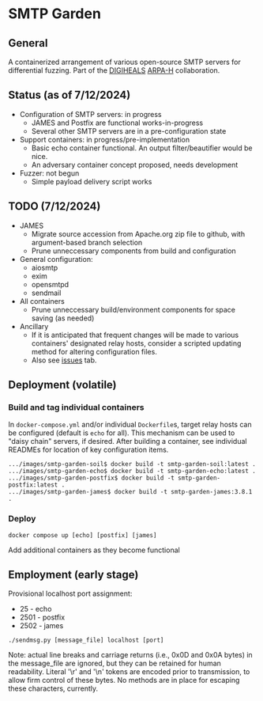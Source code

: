 # SMTP Garden

## General

A containerized arrangement of various open-source SMTP servers for differential fuzzing.  Part of the [DIGIHEALS](https://github.com/narfindustries/digiheals-public) [ARPA-H]([https://arpa-h.gov/) collaboration.

## Status (as of 7/12/2024)

- Configuration of SMTP servers: in progress
  - JAMES and Postfix are functional works-in-progress
  - Several other SMTP servers are in a pre-configuration state
- Support containers: in progress/pre-implementation
  - Basic echo container functional.  An output filter/beautifier would be nice.
  - An adversary container concept proposed, needs development
- Fuzzer: not begun
  - Simple payload delivery script works

## TODO (7/12/2024)

- JAMES
  - Migrate source accession from Apache.org zip file to github, with argument-based branch selection
  - Prune unneccessary components from build and configuration
- General configuration:
  - aiosmtp
  - exim
  - opensmtpd
  - sendmail
- All containers
  - Prune unneccessary build/environment components for space saving (as needed)
- Ancillary
  - If it is anticipated that frequent changes will be made to various containers' designated relay hosts, consider a scripted updating method for altering configuration files.
  - Also see [issues](https://github.com/kenballus/smtp-garden/issues) tab.


## Deployment (volatile)
### Build and tag individual containers
In `docker-compose.yml` and/or individual `Dockerfile`s, target relay hosts can be configured (default is `echo` for all).  This mechanism can be used to "daisy chain" servers, if desired.  After building a container, see individual READMEs for location of key configuration items.

```
.../images/smtp-garden-soil$ docker build -t smtp-garden-soil:latest .
.../images/smtp-garden-echo$ docker build -t smtp-garden-echo:latest .
.../images/smtp-garden-postfix$ docker build -t smtp-garden-postfix:latest .
.../images/smtp-garden-james$ docker build -t smtp-garden-james:3.8.1 .
```
### Deploy

```
docker compose up [echo] [postfix] [james]
```
Add additional containers as they become functional


## Employment (early stage)
Provisional localhost port assignment:
- 25 - echo
- 2501 - postfix
- 2502 - james

```
./sendmsg.py [message_file] localhost [port]
```
Note: actual line breaks and carriage returns (i.e., 0x0D and 0x0A bytes) in the message_file are ignored, but they can be retained for human readability.  Literal '\r' and '\n' tokens are encoded prior to transmission, to allow firm control of these bytes.  No methods are in place for escaping these characters, currently.


